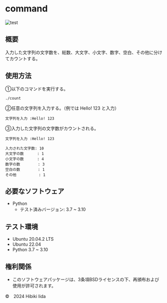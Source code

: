 # command

![test](http://github.com/hibiki703/command/actions/workflows/test.yml/badge.svg)

## 概要
入力した文字列の文字数を、総数、大文字、小文字、数字、空白、その他に分けてカウントする。

## 使用方法
①以下のコマンドを実行する。
```
./count
```
②任意の文字列を入力する。（例では Hello! 123 と入力）
```
文字列を入力 :Hello! 123
```
③入力した文字列の文字数がカウントされる。
```
文字列を入力 :Hello! 123

入力された文字数: 10
大文字の数      : 1
小文字の数      : 4
数字の数        : 3
空白の数        : 1
その他          : 1
```
## 必要なソフトウェア
* Python
  * テスト済みバージョン: 3.7 ~ 3.10

## テスト環境
* Ubuntu 20.04.2 LTS
* Ubuntu 22.04
* Python 3.7 ~ 3.10

## 権利関係
* このソフトウェアパッケージは、3条項BSDライセンスの下、再頒布および使用が許可されます。

©　2024 Hibiki Iida
